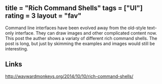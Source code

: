 title = "Rich Command Shells"
tags = ["UI"]
rating = 3
layout = "fav"
---

Command line interfaces have been evolved away from the old-style text-only interface.
They can draw images and other complicated content now.
This post the auther shows a variaty of different rich command shells.
The post is long, but just by skimming the examples and images would
still be interesting.

## Links

http://waywardmonkeys.org/2014/10/10/rich-command-shells/
